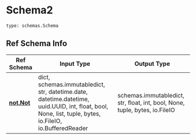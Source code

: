 # Schema2
```
type: schemas.Schema
```

## Ref Schema Info
Ref Schema | Input Type | Output Type
---------- | ---------- | -----------
[**not.Not**](../../../../../../components/schema/not.md) | dict, schemas.immutabledict, str, datetime.date, datetime.datetime, uuid.UUID, int, float, bool, None, list, tuple, bytes, io.FileIO, io.BufferedReader | schemas.immutabledict, str, float, int, bool, None, tuple, bytes, io.FileIO
